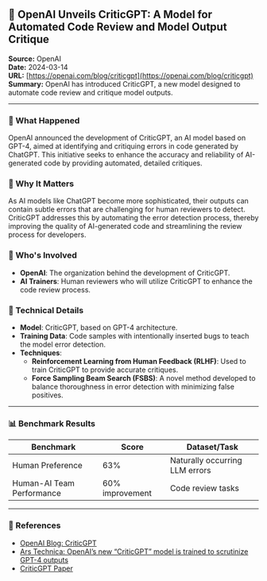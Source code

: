 ## 📰 OpenAI Unveils CriticGPT: A Model for Automated Code Review and Model Output Critique

**Source:** OpenAI  
**Date:** 2024-03-14  
**URL:** [https://openai.com/blog/criticgpt](https://openai.com/blog/criticgpt)  
**Summary:** OpenAI has introduced CriticGPT, a new model designed to automate code review and critique model outputs.

---

### 🔹 What Happened
OpenAI announced the development of CriticGPT, an AI model based on GPT-4, aimed at identifying and critiquing errors in code generated by ChatGPT. This initiative seeks to enhance the accuracy and reliability of AI-generated code by providing automated, detailed critiques.

### 🔹 Why It Matters
As AI models like ChatGPT become more sophisticated, their outputs can contain subtle errors that are challenging for human reviewers to detect. CriticGPT addresses this by automating the error detection process, thereby improving the quality of AI-generated code and streamlining the review process for developers.

### 🔹 Who's Involved
- **OpenAI**: The organization behind the development of CriticGPT.
- **AI Trainers**: Human reviewers who will utilize CriticGPT to enhance the code review process.

### 🔹 Technical Details
- **Model**: CriticGPT, based on GPT-4 architecture.
- **Training Data**: Code samples with intentionally inserted bugs to teach the model error detection.
- **Techniques**:
  - **Reinforcement Learning from Human Feedback (RLHF)**: Used to train CriticGPT to provide accurate critiques.
  - **Force Sampling Beam Search (FSBS)**: A novel method developed to balance thoroughness in error detection with minimizing false positives.

---

### 📊 Benchmark Results

| Benchmark | Score | Dataset/Task |
|-----------|-------|--------------|
| Human Preference | 63% | Naturally occurring LLM errors |
| Human-AI Team Performance | 60% improvement | Code review tasks |

---

### 🔗 References
- [OpenAI Blog: CriticGPT](https://openai.com/blog/criticgpt)
- [Ars Technica: OpenAI’s new “CriticGPT” model is trained to scrutinize GPT-4 outputs](https://arstechnica.com/information-technology/2024/06/openais-criticgpt-outperforms-humans-in-catching-ai-generated-code-bugs/)
- [CriticGPT Paper](https://criticgpt.org/criticgpt-openai/)
